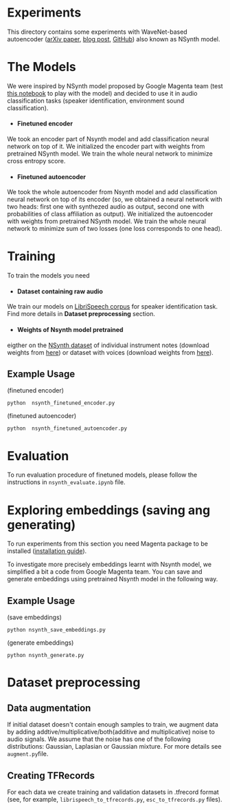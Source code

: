 # Experiments
This directory contains some experiments with WaveNet-based autoencoder
([arXiv paper](https://arxiv.org/abs/1704.01279), [blog post](https://magenta.tensorflow.org/nsynth),
[GitHub](https://github.com/tensorflow/magenta/tree/master/magenta/models/nsynth)) also known as NSynth model.

# The Models
We were inspired by NSynth model proposed by Google Magenta team (test 
[this notebook](https://colab.research.google.com/notebooks/magenta/nsynth/nsynth.ipynb) to play with the model)
and decided to use it in audio classification tasks (speaker identification, environment sound classification). 

  * #### Finetuned encoder
  
  We took an encoder part of Nsynth model and add classification neural network on top of it. 
  We initialized the encoder part with weights from pretrained NSynth model.  We train
  the whole neural network to minimize cross entropy score. 
  
  * #### Finetuned autoencoder
  
  We took the whole autoencoder from Nsynth model
  and add classification neural network on top of its encoder
  (so, we obtained a neural network with two heads: first one with synthezed audio as output,
  second one with probabilities of class affiliation as output).
  We initialized the autoencoder with weights from pretrained NSynth model. 
  We train  the whole neural network to minimize sum of two losses
  (one loss corresponds to one head). 
  
# Training
To train the models you need 
  * #### Dataset containing raw audio 
  We train our models on [LibriSpeech corpus](http://www.openslr.org/12/) for speaker identification task. Find  more details in **Dataset preprocessing** section.
  
  * #### Weights of Nsynth model pretrained 
  
  eigther on the [NSynth dataset](https://magenta.tensorflow.org/datasets/nsynth) 
  of individual instrument notes (download weights from [here](http://download.magenta.tensorflow.org/models/nsynth/wavenet-ckpt.tar))
  or dataset with voices (download weights from [here](http://download.magenta.tensorflow.org/models/nsynth/wavenet-voice-ckpt.tar.gz)).
  
 ## Example Usage
 (finetuned encoder)
 
 ```python  nsynth_finetuned_encoder.py```
 
 (finetuned autoencoder)
 
 ```python  nsynth_finetuned_autoencoder.py```
 
 
 # Evaluation
 
 To run evaluation procedure of finetuned models, please follow the instructions in `nsynth_evaluate.ipynb` file.
 
 # Exploring embeddings (saving ang generating)
 To run experiments from this section you need Magenta package to be installed
 ([installation guide](https://github.com/tensorflow/magenta)).
 
 To investigate more precisely embeddings learnt with Nsynth model, we simplified a bit a code from Google Magenta team.
 You can save and generate embeddings using pretrained Nsynth model in the following way.
 
 ## Example Usage
(save embeddings)
```
python nsynth_save_embeddings.py
```

(generate embeddings)
```
python nsynth_generate.py
```

# Dataset preprocessing

## Data augmentation
If initial dataset doesn't contain enough samples to train, we augment data by adding addtive/multiplicative/both(additive and multiplicative) noise to audio signals. We assumе that the noise has one of the following distributions: Gaussian, Laplasian or Gaussian mixture. For more details see `augment.py`file.

## Creating TFRecords
For each data we create training and validation datasets in .tfrecord format (see, for example, `librispeech_to_tfrecords.py`, `esc_to_tfrecords.py` files).

